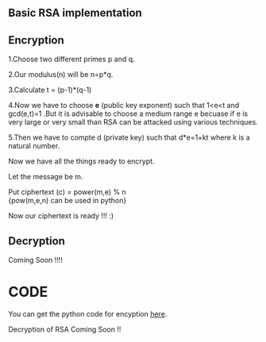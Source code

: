 ## Basic RSA implementation

## Encryption

1.Choose two different primes p and q.

2.Our modulus(n) will be n=p*q.

3.Calculate t = (p-1)*(q-1)

4.Now we have to choose **e** (public key exponent) such that 1<e<t and gcd(e,t)=1 .But it is advisable to choose a medium range e becuase if e is very large or very small than RSA can be attacked using various techniques.

5.Then we have to compte d (private key) such that d*e=1+kt where k is a natural number.

Now we have all the things ready to encrypt.

Let the message be m.

Put ciphertext (c) =  power(m,e) % n <br>
{pow(m,e,n) can be used in python}

Now our ciphertext is ready !!! :)

## Decryption

Coming Soon !!!!


# CODE
You can get the python code for encyption [here](encrypt.py).

Decryption of RSA Coming Soon !!

